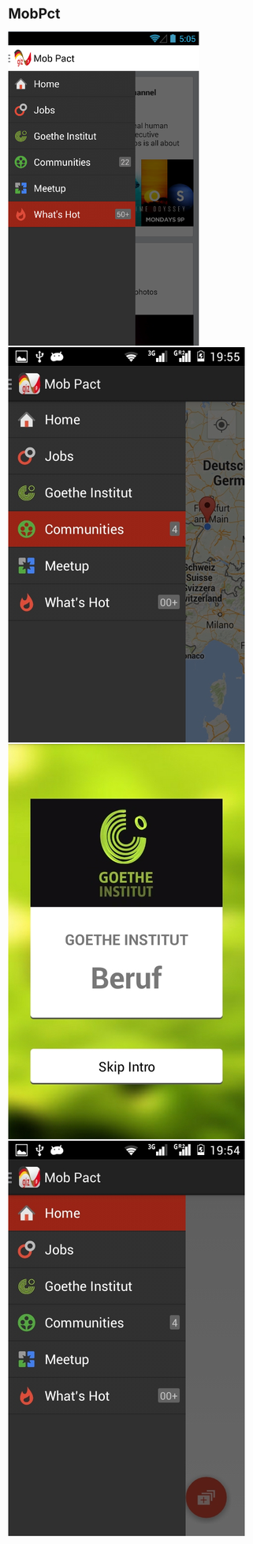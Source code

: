 # MobPct
![alt tag](https://github.com/aymenlaadhari/MobPct/blob/master/demo/1.png?raw=true)
![alt tag](https://github.com/aymenlaadhari/MobPct/blob/master/demo/Screenshot_2016-01-24-19-55-28.jpeg?raw=true)
![alt tag](https://github.com/aymenlaadhari/MobPct/blob/master/demo/Screenshot_2016-01-24-19-54-41.jpeg?raw=true)
![alt tag](https://github.com/aymenlaadhari/MobPct/blob/master/demo/Screenshot_2016-01-24-19-54-07.jpeg?raw=true)
